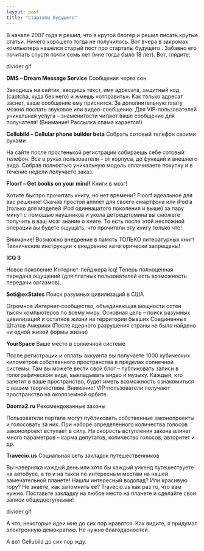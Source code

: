 ```yaml
---
layout: post
title: "Стартапы будущего"
---
```

В начале 2007 года я решил, что я крутой блогер и решил писать крутые статьи. Ничего хорошего тогда не получилось. Вот вчера в закромах компьютера нашелся старый пост про стартапы будущего . Забавно его почитать спустя почти семь лет (мне тогда было 18 лет). Вот, глядите:

divider.gif

**DMS – Dream Message Service**
Сообщения через сон

Заходишь на сайтик, вводишь текст, имя адресата, защитный код (captcha, куда без него) и жмешь «отправить». Как только адресат заснет, ваше сообщение ему приснится. За дополнительную плату можно послать звуковое или видео-сообщение. Для VIP-пользователей уникальная услуга – знаменитости читают ваше сообщение для получателя! (Внимание! Рассылка спама карается!)


**Cellubild – Cellular phone builder beta**
Собрать сотовый телефон своими руками

На сайте после простенькой регистрации собираешь себе сотовый телефон. Все в руках пользователя – от корпуса, до функций и внешнего вида. Собрав полностью уникальную модель оплачиваете покупку и в течение недели получаете заказ.


**Floorf – Get books on your mind!**
Книги в мозг!

Хотите быстро прочитать книгу, но нет времени? Floorf идеальное для вас решение! Скачав простой апплет для своего смартфона или iPod’a (только для моделей iPod одиннацатого поколения и выше) за пару минут с помощью наушников и укола детрецетомина вы сможете получить в ваш мозг знание о книге. То есть после этой несложной операции вы будете ощущать, что прочитали эту книгу только что!

Внимание! Возможно внедрение в память ТОЛЬКО литературных книг! Технические инструкции к внедрению категорически запрещены!


**ICQ 3**

Новое поколение Интернет-пейджера icq! Теперь полноценная передача ощущений (для платных пользователей есть возможность передачи оргазмов). 


**Seti@exStates**
Поиск разумных цивилизаций в США

Огромное Интернет-сообщество, объединяющая мощности сотен тысяч компьютеров по всему миру. Основная цель – поиск разумных цивилизаций и остатков жизни на территории бывших Соединенных Штатов Америки (После ядерного разрушения страны не было найдено ни одной живой формы жизни)


**YourSpace**
Ваше место в солнечной системе

После регистрации и оплаты аккуанта вы получаете 1000 кубических километров собственного пространства в пределах солнечной системы. Там вы можете вести свой блог – публиковать записи в голографическом виде, выкладывать видео и музыку. Каждый, кто залетит в ваше пространство, будет иметь возможность ознакомиться с вашим творчеством. Внимание! VIP-пользователи получают пространство на околоземной орбите.


**Dooma2.ru**
Рекомендованные законы

Пользователи портала могут публиковать собственные законопроекты и голосовать за них. При наборе определенного количества голосов законопроект вступает в силу. На скорость вступления закона влияет много параметров – карма депутатов, количество голосов, авторитет и др. 


**Travecio.us**
Социальная сеть закладок путешественников

Вы наверняка каждый день или хотя бы каждый уикенд путешествуете на автобусе, а то и на такси по интересным местам на нашей замечательной планете! Нашли интересный водопад? Или красивую гору? Не знаете, как запомнить ее? Travecio.us как раз то, что вам нужно. Поставьте закладку на любое место на планете и сделайте свои записи общедоступными!

divider.gif

А что, некоторые идеи мне до сих пор нравятся. Как видите, я придумал электронную демократию. Не нужно благодарностей.

А вот Cellubild до сих пор жду.
